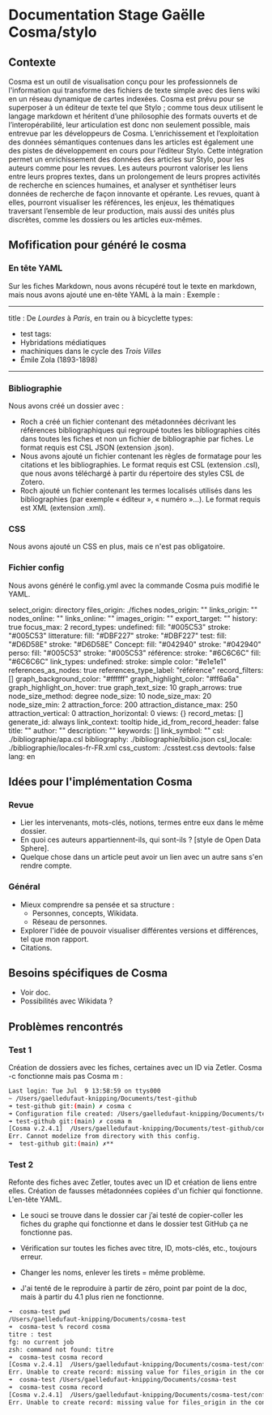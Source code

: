 # Documentation Stage Gaëlle Cosma/stylo
## Contexte 

Cosma est un outil de visualisation conçu pour les professionnels de l'information qui transforme des fichiers de texte simple avec des liens wiki en un réseau dynamique de cartes indexées. Cosma est prévu pour se superposer à un éditeur de texte tel que Stylo ; comme tous deux utilisent le langage markdown et héritent d’une philosophie des formats ouverts et de l’interopérabilité, leur articulation est donc non seulement possible, mais entrevue par les développeurs de Cosma. L’enrichissement et l’exploitation des données sémantiques contenues dans les articles est également une des pistes de développement en cours pour l’éditeur Stylo. 
Cette intégration permet un enrichissement des données des articles sur Stylo, pour les auteurs comme pour les revues. Les auteurs pourront valoriser les liens entre leurs propres textes, dans un prolongement de leurs propres activités de recherche en sciences humaines, et analyser et synthétiser leurs données de recherche de façon innovante et opérante. Les revues, quant à elles, pourront visualiser les références, les enjeux, les thématiques traversant l’ensemble de leur production, mais aussi des unités plus discrètes, comme les dossiers ou les articles eux-mêmes.

## Mofification pour généré le cosma
### En tête YAML 
Sur les fiches Markdown, nous avons récupéré tout le texte en markdown, mais nous avons ajouté une en-tête YAML à la main :
Exemple :

---
title : De *Lourdes* à *Paris*, en train ou à bicyclette  <!-- peut être récupéré avec les métadonnées dans stylo. -->
types: <!-- pas obligatoire, peut être rajouté aux métadonnées dans stylo et récupéré ou rajouté par défaut. -->
  - test
tags: <!-- pas obligatoire, peut être récupéré avec les métadonnées dans stylo ("mots clés" dans stylo) -->
  - Hybridations médiatiques 
  - machiniques dans le cycle des *Trois Villes* 
  - Émile  Zola (1893-1898)
---

### Bibliographie
Nous avons créé un dossier avec :
<!-- capture ecran : dossier bibliographie -->
- Roch a créé un fichier contenant des métadonnées décrivant les références bibliographiques qui regroupé toutes les bibliographies cités dans toutes les fiches et non un fichier de bibliographie par fiches. Le format requis est CSL JSON (extension .json). 
- Nous avons ajouté un fichier contenant les règles de formatage pour les citations et les bibliographies. Le format requis est CSL (extension .csl), que nous avons téléchargé à partir du répertoire des styles CSL de Zotero.
- Roch  ajouté un fichier contenant les termes localisés utilisés dans les bibliographies (par exemple « éditeur », « numéro »…). Le format requis est XML (extension .xml). 

### CSS
Nous avons ajouté un CSS en plus, mais ce n'est pas obligatoire.

### Fichier config
Nous avons généré le config.yml avec la commande Cosma puis modifié le YAML.

select_origin: directory 
files_origin: ./fiches <!-- chemin pour trouver les fiches -->
nodes_origin: ""
links_origin: ""
nodes_online: ""
links_online: ""
images_origin: ""
export_target: ""
history: true
focus_max: 2
record_types: <!-- Rajout des types que nous voulions, pas obligatoire d'en avoir plusieurs.  -->
  undefined:
    fill: "#005C53"
    stroke: "#005C53"
  litterature: 
    fill: "#DBF227"
    stroke: "#DBF227"
  test: 
    fill: "#D6D58E"
    stroke: "#D6D58E"
  Concept:
    fill: "#042940"
    stroke: "#042940"
  perso:
    fill: "#005C53"
    stroke: "#005C53"
  référence: <!-- ajouté pour que les références aient le bon type, sinon le titre sera obligatoirement : "undefined"-->
    stroke: "#6C6C6C"
    fill: "#6C6C6C"
link_types:
  undefined:
    stroke: simple
    color: "#e1e1e1"
references_as_nodes: true <!--écrire "true" au lieu de "false"-->
references_type_label: "référence"
record_filters: []
graph_background_color: "#ffffff"
graph_highlight_color: "#ff6a6a"
graph_highlight_on_hover: true
graph_text_size: 10
graph_arrows: true
node_size_method: degree
node_size: 10
node_size_max: 20
node_size_min: 2
attraction_force: 200
attraction_distance_max: 250
attraction_vertical: 0
attraction_horizontal: 0
views: {}
record_metas: []
generate_id: always
link_context: tooltip
hide_id_from_record_header: false
title: ""
author: ""
description: ""
keywords: []
link_symbol: ""
csl: ./bibliographie/apa.csl  <!-- chemin pour trouver le style bibliographique -->
bibliography: ./bibliographie/biblio.json  <!-- chemin pour trouver la bibliographie -->
csl_locale: ./bibliographie/locales-fr-FR.xml  <!-- chemin pour trouver la localisation bibliographique -->
css_custom: ./csstest.css  <!-- chemin pour trouver le css -->
devtools: false
lang: en


## Idées pour l'implémentation Cosma

### Revue
- Lier les intervenants, mots-clés, notions, termes entre eux dans le même dossier.
- En quoi ces auteurs appartiennent-ils, qui sont-ils ? [style de Open Data Sphere].
- Quelque chose dans un article peut avoir un lien avec un autre sans s'en rendre compte.

### Général
- Mieux comprendre sa pensée et sa structure :
  - Personnes, concepts, Wikidata.
  - Réseau de personnes.
- Explorer l'idée de pouvoir visualiser différentes versions et différences, tel que mon rapport.
- Citations.

## Besoins spécifiques de Cosma
- Voir doc.
- Possibilités avec Wikidata ?

## Problèmes rencontrés
### Test 1
Création de dossiers avec les fiches, certaines avec un ID via Zetler. Cosma -c fonctionne mais pas Cosma m :

```sh
Last login: Tue Jul  9 13:58:59 on ttys000
~ /Users/gaelledufaut-knipping/Documents/test-github
➜ test-github git:(main) ✗ cosma c
➜ Configuration file created: /Users/gaelledufaut-knipping/Documents/test-github/config.yml 
➜ test-github git:(main) ✗ cosma m 
[Cosma v.2.4.1]  /Users/gaelledufaut-knipping/Documents/test-github/config.yml
Err. Cannot modelize from directory with this config.
➜  test-github git:(main) ✗**
```

### Test 2
Refonte des fiches avec Zetler, toutes avec un ID et création de liens entre elles. Création de fausses métadonnées copiées d'un fichier qui fonctionne. L'en-tête YAML.

- Le souci se trouve dans le dossier car j’ai testé de copier-coller les fiches du graphe qui fonctionne et dans le dossier test GitHub ça ne fonctionne pas.
- Vérification sur toutes les fiches avec titre, ID, mots-clés, etc., toujours erreur.
- Changer les noms, enlever les tirets = même problème.

- J'ai tenté de le reproduire à partir de zéro, point par point de la doc, mais à partir du 4.1 plus rien ne fonctionne.

```sh
➜  cosma-test pwd
/Users/gaelledufaut-knipping/Documents/cosma-test
➜  cosma-test % record cosma
titre : test         
fg: no current job
zsh: command not found: titre
➜  cosma-test cosma record
[Cosma v.2.4.1]  /Users/gaelledufaut-knipping/Documents/cosma-test/config.yml
Err. Unable to create record: missing value for files_origin in the configuration file
➜  cosma-test /Users/gaelledufaut-knipping/Documents/cosma-test
➜  cosma-test cosma record
[Cosma v.2.4.1]  /Users/gaelledufaut-knipping/Documents/cosma-test/config.yml
Err. Unable to create record: missing value for files_origin in the configuration file
```